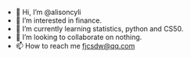 - 👋 Hi, I’m @alisoncyli
- 👀 I’m interested in finance.
- 🌱 I’m currently learning statistics, python and CS50.
- 💞️ I’m looking to collaborate on nothing.
- 📫 How to reach me fjcsdw@qq.com

<!---
alisoncyli/alisoncyli is a ✨ special ✨ repository because its `README.md` (this file) appears on your GitHub profile.
You can click the Preview link to take a look at your changes.
--->
